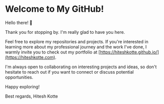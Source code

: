 # Welcome to My GitHub!

Hello there! 👋

Thank you for stopping by. I'm really glad to have you here.

Feel free to explore my repositories and projects. If you're interested in learning more about my professional journey and the work I've done, I warmly invite you to check out my portfolio at [https://hiteshkotte.github.io/](https://hiteshkotte.com).

I'm always open to collaborating on interesting projects and ideas, so don't hesitate to reach out if you want to connect or discuss potential opportunities.

Happy exploring!

Best regards,
Hitesh Kotte
